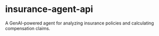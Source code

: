 # insurance-agent-api
A GenAI-powered agent for analyzing insurance policies and calculating compensation claims.
